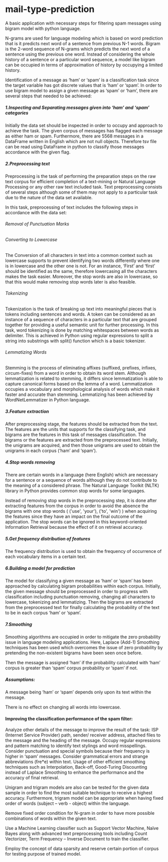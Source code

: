 # mail-type-prediction
A basic application with necessary steps for filtering spam messages using bigram model with python language. 

N-grams are used for language modeling which is based on word prediction that is it predicts next word of a sentence from previous N-1 words. Bigram is the 2-word sequence of N-grams which predicts the next word of a sentence using the previous one word. Instead of considering the whole history of a sentence or a particular word sequence, a model like bigram can be occupied in terms of approximation of history by occupying a limited history.

Identification of a message as ‘ham’ or ‘spam’ is a classification task since the target variable has got discrete values that is ‘ham’ or ‘spam’. In order to use bigram model to assign a given message as ‘spam’ or ‘ham’, there are several steps that needed to be achieved:

##### 1.Inspecting and Separating messages given into ‘ham’ and ‘spam’ categories
Initially the data set should be inspected in order to occupy and approach to achieve the task. The given corpus of messages has flagged each message as either ham or spam. Furthermore, there are 5568 messages in a DataFrame written in English which are not null objects. Therefore tsv file can be read using DataFrame in python to classify those messages accordance with the given flag.

##### 2.Preprocessing text 
Preprocessing is the task of performing the preparation steps on the raw text corpus for efficient completion of a text-mining or Natural Language Processing or any other raw text included task. Text preprocessing consists of several steps although some of them may not apply to a particular task due to the nature of the data set available.

In this task, preprocessing of text includes the following steps in accordance with the data set:

###### Removal of Punctuation Marks

###### Converting to Lowercase
The Conversion of all characters in text into a common context such as lowercase supports to prevent identifying two words differently where one is in lowercase and the other one is not. For an instance, ‘First’ and ‘first’ should be identified as the same, therefore lowercasing all the characters makes the task easier. Moreover, the stop words are also in lowercase, so that this would make removing stop words later is also feasible.

###### Tokenizing
Tokenization is the task of breaking up text into meaningful pieces that is tokens including sentences and words. A token can be considered as an instance of a sequence of characters in a particular text that are grouped together for providing a useful semantic unit for further processing.
In this task, word tokenizing is done by matching whitespaces between words as delimiter. This is achieved in Python using regular expressions to split a string into substrings with split() function which is a basic tokenizer.  

###### Lemmatizing Words
Stemming is the process of eliminating affixes (suffixed, prefixes, infixes, circum-fixes) from a word in order to obtain its word stem. Although lemmatization is related to stemming, it differs since lemmatization is able to capture canonical forms based on the lemma of a word. Lemmatization occupies a vocabulary and morphological analysis of words which make it faster and accurate than stemming. Lemmatizing has been achieved by WordNetLemmatizer in Python language.

##### 3.Feature extraction
After preprocessing stage, the features should be extracted from the text. The features are the units that supports for the classifying task, and bigrams are the features in this task of messages classification. The bigrams or the features are extracted from the preprocessed text. Initially, the unigrams are acquired, and then those unigrams are used to obtain the unigrams in each corpus (‘ham’ and ‘spam’).

##### 4.Stop words removing 
There are certain words in a language (here English) which are necessary for a sentence or a sequence of words although they do not contribute to the meaning of a considered phrase. The Natural Language Toolkit (NLTK) library in Python provides common stop words for some languages.

Instead of removing stop words in the preprocessing step, it is done after extracting features from the corpus in order to avoid the absence the bigrams with one stop words ( ('use', 'your'), ('to', 'win') ) when acquiring the features since they have an impact on the final outcome of the application. The stop words can be ignored in this keyword-oriented Information Retrieval because the effect of it on retrieval accuracy.

##### 5.Get frequency distribution of  features
The frequency distribution is used to obtain the frequency of occurrence of each vocabulary items in a certain text. 

##### 6.Building a model for prediction
The model for classifying a given message as ‘ham’ or ‘spam’ has been approached by calculating bigram probabilities within each corpus. Initially, the given message should be preprocessed in order to progress with classification including punctuation removing, changing all characters to lowercase, tokenizing and lemmatizing. Then the bigrams are extracted from the preprocessed text for finally calculating the probability of the text to be in each corpus ‘ham’ or ‘spam’.

##### 7.Smoothing
Smoothing algorithms are occupied in order to mitigate the zero probability issue in language modeling applications. Here, Laplace (Add-1) Smoothing techniques has been used which overcomes the issue of zero probability by pretending the non-existent bigrams have been seen once before. 

Then the message is assigned ‘ham’ if the probability calculated with ‘ham’ corpus is greater than ‘spam’ corpus probability or ‘spam’ if not.

##### Assumptions:
A message being ‘ham’ or ‘spam’ depends only upon its text within the message.

There is no effect on changing all words into lowercase.

#### Improving the classification performance of the spam filter:

Analyze other details of the message to improve the result of the task:
    ISP (Internet Service Provider) path, sender/ receiver address, attached files to the message and the heading of the message.
    Occupy regular expressions and pattern matching to identify text stylings and word misspellings.
    Consider punctuation and special symbols because their frequency is higher in ‘spam’ messages.
    Consider grammatical errors and strange abbreviations (f*r*e*e) within text.
    Usage of other efficient smoothing techniques such as Interpolation, Back-off, Good-Turing Discounting instead of Laplace Smoothing to enhance the performance and the accuracy of final retrieval. 


Unigram and trigram models are also can be tested for the given data sample in order to find the most suitable technique to receive a highest accuracy. Furthermore, trigram model can be appropriate when having fixed order of words (subject – verb - object) within the language.

Remove fixed order condition for N-gram in order to have more possible combinations of words within the given text.

Use a Machine Learning classifier such as Support Vector Machine, Naïve Bayes along with advanced text preprocessing tools including Count Vectorizer, Term Frequency – Inverse Document to train the classifier.

Employ the concept of data sparsity and reserve certain portion of corpus for testing purpose of trained model.
